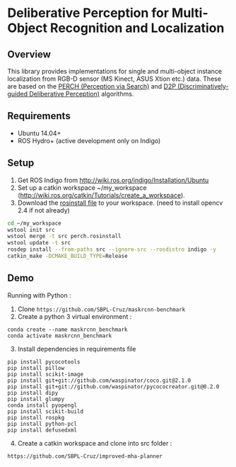 # Deliberative Perception for Multi-Object Recognition and Localization

Overview
--------
This library provides implementations for single and multi-object instance localization from RGB-D sensor (MS Kinect, ASUS Xtion etc.) data. These are based on the <a href="http://www.cs.cmu.edu/~venkatrn/papers/icra16a.pdf">PERCH (Perception via Search)</a> and <a href="http://www.cs.cmu.edu/~venkatrn/papers/rss16.pdf">D2P (Discriminatively-guided Deliberative Perception)</a> algorithms.

Requirements
------------
- Ubuntu 14.04+
- ROS Hydro+ (active development only on Indigo)

Setup
-----

1. Get ROS Indigo from http://wiki.ros.org/indigo/Installation/Ubuntu
2. Set up a catkin workspace ~/my_workspace (http://wiki.ros.org/catkin/Tutorials/create_a_workspace).
3. Download the <a href="https://raw.githubusercontent.com/venkatrn/perception/master/perch.rosinstall" download="perch.rosinstall">rosinstall file</a> to your workspace.
(need to install opencv 2.4 if not already)

```bash
cd ~/my_workspace
wstool init src
wstool merge -t src perch.rosinstall
wstool update -t src
rosdep install --from-paths src --ignore-src --rosdistro indigo -y
catkin_make -DCMAKE_BUILD_TYPE=Release
```

Demo
----
Running with Python :
1. Clone ```https://github.com/SBPL-Cruz/maskrcnn-benchmark```
2. Create a python 3 virtual environment :
```
conda create --name maskrcnn_benchmark
conda activate maskrcnn_benchmark
```
3. Install dependencies in requirements file
 ```
 pip install pycocotools
 pip install pillow
 pip install scikit-image
 pip install git+git://github.com/waspinator/coco.git@2.1.0
 pip install git+git://github.com/waspinator/pycococreator.git@0.2.0
 pip install dipy
 pip install glumpy
 conda install pyopengl
 pip install scikit-build
 pip install rospkg
 pip install python-pcl
 pip install defusedxml
 ```
 4. Create a catkin workspace and clone into src folder :
 ```
 https://github.com/SBPL-Cruz/improved-mha-planner
 ```
 

